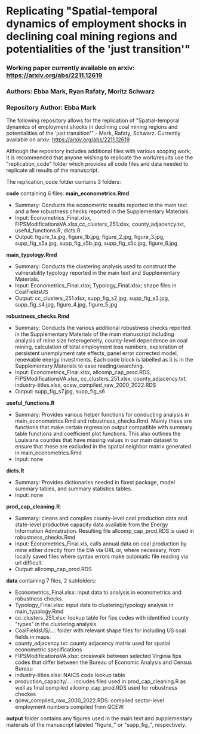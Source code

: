 # Replicating "Spatial-temporal dynamics of employment shocks in declining coal mining regions and potentialities of the 'just transition'"
### Working paper currently available on arxiv: https://arxiv.org/abs/2211.12619
### Authors: Ebba Mark, Ryan Rafaty, Moritz Schwarz
### Repository Author: Ebba Mark


The following repository allows for the replication of "Spatial-temporal dynamics of employment shocks in declining coal mining regions and potentialities of the 'just transition'" - Mark, Rafaty, Schwarz. Currently available on arxiv: https://arxiv.org/abs/2211.12619

Although the repository includes additional files with various scoping work, it is recommended that anyone wishing to replicate the work/results use the "replication_code" folder which provides all code files and data needed to replicate all results of the manuscript. 

The replication_code folder contains 3 folders:

**code** containing 6 files:
**main_econometrics.Rmd**
- Summary: Conducts the econometric results reported in the main text and a few robustness checks reported in the Supplementary Materials.
- Input: Econometrics_Final.xlsx, FIPSModificationsVA.xlsx,cc_clusters_251.xlsx, county_adjacency.txt, useful_functions.R, dicts.R
- Output: figure_1a.jpg, figure_1b.jpg, figure_2.jpg, figure_3.jpg, supp_fig_s5a.jpg, supp_fig_s5b.jpg, supp_fig_s5c.jpg, figure_6.jpg

**main_typology.Rmd**
- Summary: Conducts the clustering analysis used to construct the vulnerability typology reported in the main text and Supplementary Materials.
- Input: Econometrics_Final.xlsx; Typology_Final.xlsx; shape files in CoalFieldsUS
- Output: cc_clusters_251.xlsx, supp_fig_s2.jpg, supp_fig_s3.jpg, supp_fig_s4.jpg, figure_4.jpg, figure_5.jpg

**robustness_checks.Rmd**
- Summary: Conducts the various additional robustness checks reported
in the Supplementary Materials of the main manuscript including analysis of mine size heterogeneity, county-level dependence on coal mining, calculation of total employment loss numbers, exploration of persistent unemplyment rate effects, panel error corrected model, renewable energy investments. Each code block is labelled as it is in the Supplementary Materials to ease reading/searching.
- Input:  Econometrics_Final.xlsx, allcomp_cap_prod.RDS, FIPSModificationsVA.xlsx, cc_clusters_251.xlsx, county_adjacency.txt, industry-titles.xlsx, qcew_compiled_raw_2000_2022.RDS
- Output: supp_fig_s7.jpg, supp_fig_s6

**useful_functions.R**
- Summary: Provides various helper functions for conducting analysis in main_econometrics.Rmd and robustness_checks.Rmd. Mainly these are functions that make certain regression output compatible with summary table functions and coefficient plot functions. This also outlines the Louisiana counties that have missing values in our main dataset to ensure that these are excluded in the spatial neighbor matrix generated in main_econometrics.Rmd
- Input: none

**dicts.R**
- Summary: Provides dictionaries needed in fixest package, model summary tables, and summary statistics tables.
- Input: none

**prod_cap_cleaning.R**:
- Summary: cleans and compiles county-level coal production data and state-level productive capacity data available from the Energy Information Admistration. Resulting file allcomp_cap_prod.RDS is used in robustness_checks.Rmd
- Input: Econometrics_Final.xls, calls annual data on coal production by mine either directly from the EIA via URL or, where necessary, from locally saved files where syntax errors make automatic file reading via url difficult. 
- Output: allcomp_cap_prod.RDS

**data** containing 7 files, 2 subfolders:
- Econometrics_Final.xlsx: input data to analysis in econometrics and robustness checks.
- Typology_Final.xlsx: input data to clustering/typology analysis in main_typology.Rmd
- cc_clusters_251.xlsx: lookup table for fips codes with identified county "types" in the clustering analysis.
- CoalFieldsUS/...: folder with relevant shape files for including US coal fields in maps.
- county_adjacency.txt: county adjacency matrix used for spatial econometric specifications
- FIPSModificationsVA.xlsx: crosswalk between selected Virginia fips codes that differ between the Bureau of Economic Analysis and Census Bureau
- industry-titles.xlsx: NAICS code lookup table
- production_capacity/...: includes files used in prod_cap_cleaning.R as well as final compiled allcomp_cap_prod.RDS used for robustness checkes
- qcew_compiled_raw_2000_2022.RDS: compiled sector-level employment numbers compiled from QCEW.

**output** folder contains any figures used in the main text and supplementary materials of the manuscript labeled "figure_" or "supp_fig_", respectively.
